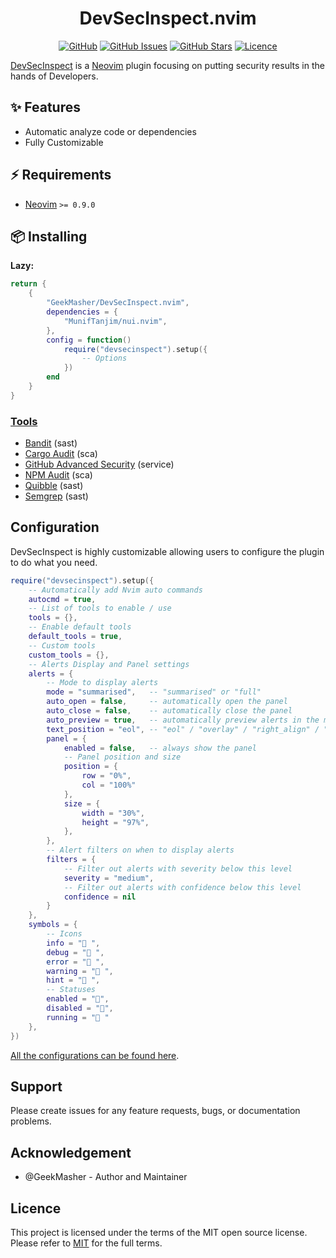 <div align="center">
<h1>DevSecInspect.nvim</h1>

[![GitHub](https://img.shields.io/badge/github-%23121011.svg?style=for-the-badge&logo=github&logoColor=white)](https://github.com/GeekMasher/DevSecInspect.nvim)
[![GitHub Issues](https://img.shields.io/github/issues/geekmasher/DevSecInspect.nvim?style=for-the-badge)](https://github.com/GeekMasher/DevSecInspect.nvim/issues)
[![GitHub Stars](https://img.shields.io/github/stars/geekmasher/DevSecInspect.nvim?style=for-the-badge)](https://github.com/GeekMasher/DevSecInspect.nvim)
[![Licence](https://img.shields.io/github/license/Ileriayo/markdown-badges?style=for-the-badge)](./LICENSE)

</div>

[DevSecInspect][dsirepo] is a [Neovim][neovim] plugin focusing on putting security results in the hands of Developers.

## ✨ Features

- Automatic analyze code or dependencies
- Fully Customizable

## ⚡️ Requirements

- [Neovim][neovim] `>= 0.9.0`

## 📦 Installing

**Lazy:**

```lua
return {
    {
        "GeekMasher/DevSecInspect.nvim",
        dependencies = {
            "MunifTanjim/nui.nvim",
        },
        config = function()
            require("devsecinspect").setup({
                -- Options
            })
        end
    }
}
```

### [Tools][tools]

<!-- GENERATE: tools -->

- [Bandit](https://bandit.readthedocs.io/en/latest/) (sast)
- [Cargo Audit](https://github.com/RustSec/rustsec/tree/main/cargo-audit) (sca)
- [GitHub Advanced Security](https://github.com/features/security) (service)
- [NPM Audit](https://docs.npmjs.com/cli/v10/commands/npm-audit) (sca)
- [Quibble](https://github.com/GeekMasher/quibble) (sast)
- [Semgrep](https://github.com/semgrep/semgrep) (sast)

<!-- GENERATE-END -->

## Configuration

DevSecInspect is highly customizable allowing users to configure the plugin to do what you need.

```lua
require("devsecinspect").setup({
    -- Automatically add Nvim auto commands
    autocmd = true,
    -- List of tools to enable / use
    tools = {},
    -- Enable default tools
    default_tools = true,
    -- Custom tools
    custom_tools = {},
    -- Alerts Display and Panel settings
    alerts = {
        -- Mode to display alerts
        mode = "summarised",   -- "summarised" or "full"
        auto_open = false,     -- automatically open the panel
        auto_close = false,    -- automatically close the panel
        auto_preview = true,   -- automatically preview alerts in the main buffer
        text_position = "eol", -- "eol" / "overlay" / "right_align" / "inline"
        panel = {
            enabled = false,   -- always show the panel
            -- Panel position and size
            position = {
                row = "0%",
                col = "100%"
            },
            size = {
                width = "30%",
                height = "97%",
            },
        },
        -- Alert filters on when to display alerts
        filters = {
            -- Filter out alerts with severity below this level
            severity = "medium",
            -- Filter out alerts with confidence below this level
            confidence = nil
        }
    },
    symbols = {
        -- Icons
        info = " ",
        debug = " ",
        error = " ",
        warning = " ",
        hint = " ",
        -- Statuses
        enabled = "",
        disabled = "",
        running = " "
    },
})
```

[All the configurations can be found here](./lua/devsecinspect/config.lua).

## Support

Please create issues for any feature requests, bugs, or documentation problems.

## Acknowledgement

- @GeekMasher - Author and Maintainer

## Licence

This project is licensed under the terms of the MIT open source license.
Please refer to [MIT](./LICENSE.md) for the full terms.

<!-- resources / references -->

[dsirepo]: https://github.com/GeekMasher/DevSecInspect.nvim
[neovim]: https://neovim.io/
[tools]: ./tools
